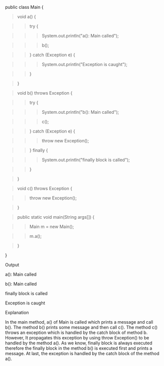 public class Main {

> void a() {

> > try {

> > > System.out.println(\"a(): Main called\");

> > > b();

> > } catch (Exception e) {

> > > System.out.println(\"Exception is caught\");

> > }

> }

> void b() throws Exception {

> > try {

> > > System.out.println(\"b(): Main called\");

> > > c();

> > } catch (Exception e) {

> > > throw new Exception();

> > } finally {

> > > System.out.println(\"finally block is called\");

> > }

> }

> void c() throws Exception {

> > throw new Exception();

> }

> public static void main(String args\[\]) {

> > Main m = new Main();

> > m.a();

> }

}

Output

a(): Main called

b(): Main called

finally block is called

Exception is caught

Explanation

In the main method, a() of Main is called which prints a message and
call b(). The method b() prints some message and then call c(). The
method c() throws an exception which is handled by the catch block of
method b. However, It propagates this exception by using throw
Exception() to be handled by the method a(). As we know, finally block
is always executed therefore the finally block in the method b() is
executed first and prints a message. At last, the exception is handled
by the catch block of the method a().